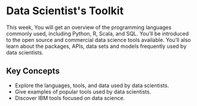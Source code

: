 # Data Scientist's Toolkit

This week, You will get an overview of the programming languages commonly used, including Python, R, Scala, and SQL. You’ll be introduced to the open source and commercial data science tools available. You’ll also learn about the packages, APIs, data sets and models frequently used by data scientists.

## Key Concepts

- Explore the languages, tools, and data used by data scientists.
- Give examples of popular tools used by data scientists.
- Discover IBM tools focused on data science.
